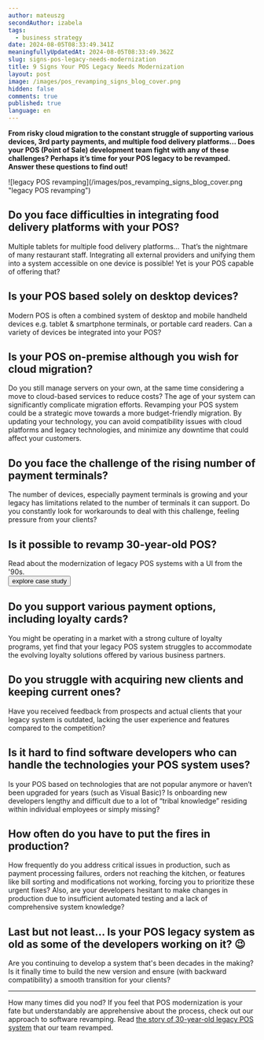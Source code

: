 ```yaml
---
author: mateuszg
secondAuthor: izabela
tags:
  - business strategy
date: 2024-08-05T08:33:49.341Z
meaningfullyUpdatedAt: 2024-08-05T08:33:49.362Z
slug: signs-pos-legacy-needs-modernization
title: 9 Signs Your POS Legacy Needs Modernization
layout: post
image: /images/pos_revamping_signs_blog_cover.png
hidden: false
comments: true
published: true
language: en
---
```

**From risky cloud migration to the constant struggle of supporting various devices, 3rd party payments, and multiple food delivery platforms… Does your POS (Point of Sale) development team fight with any of these challenges? Perhaps it’s time for your POS legacy to be revamped. Answer these questions to find out!**

<div className="image">![legacy POS revamping](/images/pos_revamping_signs_blog_cover.png "legacy POS revamping")</div>

## Do you face difficulties in integrating food delivery platforms with your POS?

Multiple tablets for multiple food delivery platforms… That’s the nightmare of many restaurant staff. Integrating all external providers and unifying them into a system accessible on one device is possible! Yet is your POS capable of offering that?

## Is your POS based solely on desktop devices?

Modern POS is often a combined system of desktop and mobile handheld devices e.g. tablet &  smartphone terminals, or portable card readers. Can a variety of devices be integrated into your POS?

## Is your POS on-premise although you wish for cloud migration?

Do you still manage servers on your own, at the same time considering a move to cloud-based services to reduce costs? The age of your system can significantly complicate migration efforts. Revamping your POS system could be a strategic move towards a more budget-friendly migration. By updating your technology, you can avoid compatibility issues with cloud platforms and legacy technologies, and minimize any downtime that could affect your customers.

## Do you face the challenge of the rising number of payment terminals?

The number of devices, especially payment terminals is growing and your legacy has limitations related to the number of terminals it can support. Do you constantly look for workarounds to deal with this challenge, feeling pressure from your clients?

<div class='block-button'><h2>Is it possible to revamp 30-year-old POS? </h2><div>Read about the modernization of legacy POS systems with a UI from the '90s.</div><a href="/projects/pos-legacy/"><button>explore case study</button></a></div>

## Do you support various payment options, including loyalty cards?

You might be operating in a market with a strong culture of loyalty programs, yet find that your legacy POS system struggles to accommodate the evolving loyalty solutions offered by various business partners.

## Do you struggle with acquiring new clients and keeping current ones?

Have you received feedback from prospects and actual clients that your legacy system is outdated, lacking the user experience and features compared to the competition?

## Is it hard to find software developers who can handle the technologies your POS system uses?

Is your POS based on technologies that are not popular anymore or haven’t been upgraded for years (such as Visual Basic)? Is onboarding new developers lengthy and difficult due to a lot of “tribal knowledge” residing within individual employees or simply missing?

## How often do you have to put the fires in production?

How frequently do you address critical issues in production, such as payment processing failures, orders not reaching the kitchen, or features like bill sorting and modifications not working, forcing you to prioritize these urgent fixes? Also, are your developers hesitant to make changes in production due to insufficient automated testing and a lack of comprehensive system knowledge?

## Last but not least… Is your POS legacy system as old as some of the developers working on it? 😉

Are you continuing to develop a system that's been decades in the making? Is it finally time to build the new version and ensure (with backward compatibility) a smooth transition for your clients?

- - -

How many times did you nod? If you feel that POS modernization is your fate but understandably are apprehensive about the process, check out our approach to software revamping. Read [the story of 30-year-old legacy POS system](/projects/pos-legacy/) that our team revamped.